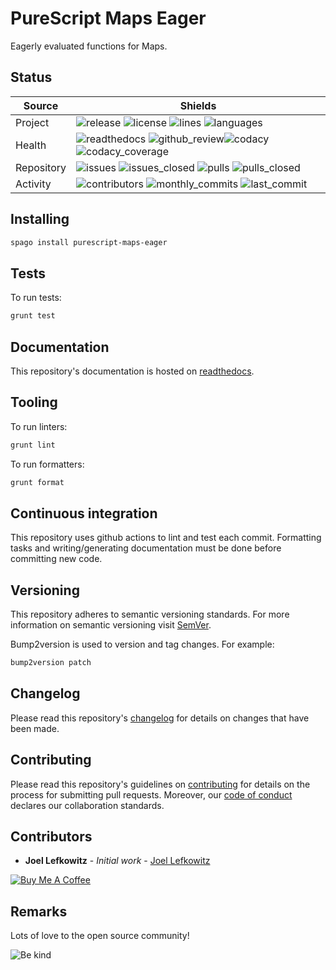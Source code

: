 # PureScript Maps Eager

Eagerly evaluated functions for Maps.

## Status

| Source     | Shields                                                                                                                                      |
| ---------- | -------------------------------------------------------------------------------------------------------------------------------------------- |
| Project    | ![release][release_shield] ![license][license_shield] ![lines][lines_shield] ![languages][languages_shield]                                  |
| Health     | ![readthedocs][readthedocs_shield] ![github_review][github_review_shield]![codacy][codacy_shield] ![codacy_coverage][codacy_coverage_shield] |
| Repository | ![issues][issues_shield] ![issues_closed][issues_closed_shield] ![pulls][pulls_shield] ![pulls_closed][pulls_closed_shield]                  |
| Activity   | ![contributors][contributors_shield] ![monthly_commits][monthly_commits_shield] ![last_commit][last_commit_shield]                           |

## Installing

```bash
spago install purescript-maps-eager
```

## Tests

To run tests:

```bash
grunt test
```

## Documentation

This repository's documentation is hosted on [readthedocs][readthedocs].

## Tooling

To run linters:

```bash
grunt lint
```

To run formatters:

```bash
grunt format
```

## Continuous integration

This repository uses github actions to lint and test each commit. Formatting tasks and writing/generating documentation must be done before committing new code.

## Versioning

This repository adheres to semantic versioning standards.
For more information on semantic versioning visit [SemVer][semver].

Bump2version is used to version and tag changes.
For example:

```bash
bump2version patch
```

## Changelog

Please read this repository's [changelog](CHANGELOG.md) for details on changes that have been made.

## Contributing

Please read this repository's guidelines on [contributing](CONTRIBUTING.md) for details on the process for submitting pull requests. Moreover, our [code of conduct](CODE_OF_CONDUCT.md) declares our collaboration standards.

## Contributors

- **Joel Lefkowitz** - _Initial work_ - [Joel Lefkowitz][author]

[![Buy Me A Coffee][coffee_button]][author_coffee]

## Remarks

Lots of love to the open source community!

![Be kind][be_kind]

<!-- Project links -->

[readthedocs]: https://purescript-maps-eager.readthedocs.io/en/latest/

<!-- External links -->

[semver]: http://semver.org/
[be_kind]: https://media.giphy.com/media/osAcIGTSyeovPq6Xph/giphy.gif

<!-- Contributor links -->

[author]: https://github.com/joellefkowitz
[author_coffee]: https://www.buymeacoffee.com/joellefkowitz
[coffee_button]: https://cdn.buymeacoffee.com/buttons/default-blue.png

<!-- Project shields -->

[release_shield]: https://img.shields.io/github/v/tag/joellefkowitz/purescript-maps-eager
[license_shield]: https://img.shields.io/github/license/joellefkowitz/purescript-maps-eager
[lines_shield]: https://img.shields.io/tokei/lines/github/joellefkowitz/purescript-maps-eager
[languages_shield]: https://img.shields.io/github/languages/count/joellefkowitz/purescript-maps-eager

<!-- Health shields -->

[readthedocs_shield]: https://img.shields.io/readthedocs/purescript-maps-eager
[github_review_shield]: https://img.shields.io/github/workflow/status/JoelLefkowitz/purescript-maps-eager/Review
[codacy_shield]: https://img.shields.io/codacy/grade/a2905892096944d49fde47dbfcb2d503
[codacy_coverage_shield]: https://img.shields.io/codacy/coverage/a2905892096944d49fde47dbfcb2d503

<!-- Repository shields -->

[issues_shield]: https://img.shields.io/github/issues/joellefkowitz/purescript-maps-eager
[issues_closed_shield]: https://img.shields.io/github/issues-closed/joellefkowitz/purescript-maps-eager
[pulls_shield]: https://img.shields.io/github/issues-pr/joellefkowitz/purescript-maps-eager
[pulls_closed_shield]: https://img.shields.io/github/issues-pr-closed/joellefkowitz/purescript-maps-eager

<!-- Activity shields -->

[contributors_shield]: https://img.shields.io/github/contributors/joellefkowitz/purescript-maps-eager
[monthly_commits_shield]: https://img.shields.io/github/commit-activity/m/joellefkowitz/purescript-maps-eager
[last_commit_shield]: https://img.shields.io/github/last-commit/joellefkowitz/purescript-maps-eager
